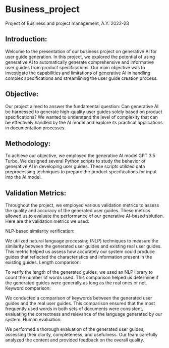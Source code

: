 # Business_project
Project of Business and project management, A.Y. 2022-23

## Introduction:
Welcome to the presentation of our business project on generative AI for user guide generation. In this project, we explored the potential of using generative AI to automatically generate comprehensive and informative user guides from product specifications. Our main objective was to investigate the capabilities and limitations of generative AI in handling complex specifications and streamlining the user guide creation process.

## Objective:
Our project aimed to answer the fundamental question: Can generative AI be harnessed to generate high-quality user guides solely based on product specifications? We wanted to understand the level of complexity that can be effectively handled by the AI model and explore its practical applications in documentation processes.

## Methodology:
To achieve our objective, we employed the generative AI model GPT 3.5 Turbo. We designed several Python scripts to study the behavior of generative AI in developing user guides. These scripts utilized data preprocessing techniques to prepare the product specifications for input into the AI model.

## Validation Metrics:
Throughout the project, we employed various validation metrics to assess the quality and accuracy of the generated user guides. These metrics allowed us to evaluate the performance of our generative AI-based solution. Here are the validation metrics we used:

NLP-based similarity verification:

We utilized natural language processing (NLP) techniques to measure the similarity between the generated user guides and existing real user guides.
This metric helped us assess how accurately our system could produce guides that reflected the characteristics and information present in the existing guides.
Length comparison:

To verify the length of the generated guides, we used an NLP library to count the number of words used.
This comparison helped us determine if the generated guides were generally as long as the real ones or not.
Keyword comparison:

We conducted a comparison of keywords between the generated user guides and the real user guides.
This comparison ensured that the most frequently used words in both sets of documents were consistent, evaluating the correctness and relevance of the language generated by our system.
Human evaluation:

We performed a thorough evaluation of the generated user guides, assessing their clarity, completeness, and usefulness.
Our team carefully analyzed the content and provided feedback on the overall quality.
